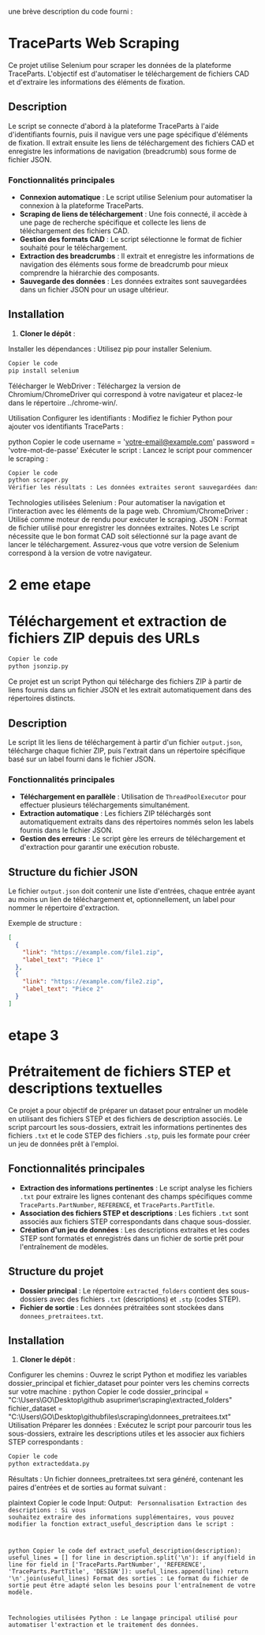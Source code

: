 une brève description du code fourni :


# TraceParts Web Scraping

Ce projet utilise Selenium pour scraper les données de la plateforme TraceParts. L'objectif est d'automatiser le téléchargement de fichiers CAD et d'extraire les informations des éléments de fixation.

## Description

Le script se connecte d'abord à la plateforme TraceParts à l'aide d'identifiants fournis, puis il navigue vers une page spécifique d'éléments de fixation. Il extrait ensuite les liens de téléchargement des fichiers CAD et enregistre les informations de navigation (breadcrumb) sous forme de fichier JSON.

### Fonctionnalités principales

- **Connexion automatique** : Le script utilise Selenium pour automatiser la connexion à la plateforme TraceParts.
- **Scraping de liens de téléchargement** : Une fois connecté, il accède à une page de recherche spécifique et collecte les liens de téléchargement des fichiers CAD.
- **Gestion des formats CAD** : Le script sélectionne le format de fichier souhaité pour le téléchargement.
- **Extraction des breadcrumbs** : Il extrait et enregistre les informations de navigation des éléments sous forme de breadcrumb pour mieux comprendre la hiérarchie des composants.
- **Sauvegarde des données** : Les données extraites sont sauvegardées dans un fichier JSON pour un usage ultérieur.

## Installation

1. **Cloner le dépôt** :

   
Installer les dépendances : Utilisez pip pour installer Selenium.

   ```bash
Copier le code
pip install selenium
   ```
Télécharger le WebDriver : Téléchargez la version de Chromium/ChromeDriver qui correspond à votre navigateur et placez-le dans le répertoire ../chrome-win/.

Utilisation
Configurer les identifiants : Modifiez le fichier Python pour ajouter vos identifiants TraceParts :

python
Copier le code
username = 'votre-email@example.com'
password = 'votre-mot-de-passe'
Exécuter le script : Lancez le script pour commencer le scraping :

   ```bash
Copier le code
python scraper.py
Vérifier les résultats : Les données extraites seront sauvegardées dans un fichier JSON :
   
   ```
Technologies utilisées
Selenium : Pour automatiser la navigation et l'interaction avec les éléments de la page web.
Chromium/ChromeDriver : Utilisé comme moteur de rendu pour exécuter le scraping.
JSON : Format de fichier utilisé pour enregistrer les données extraites.
Notes
Le script nécessite que le bon format CAD soit sélectionné sur la page avant de lancer le téléchargement.
Assurez-vous que votre version de Selenium correspond à la version de votre navigateur.

#  2 eme etape 
# Téléchargement et extraction de fichiers ZIP depuis des URLs
   ```bash
Copier le code
python jsonzip.py
   ```
Ce projet est un script Python qui télécharge des fichiers ZIP à partir de liens fournis dans un fichier JSON et les extrait automatiquement dans des répertoires distincts. 

## Description

Le script lit les liens de téléchargement à partir d'un fichier `output.json`, télécharge chaque fichier ZIP, puis l'extrait dans un répertoire spécifique basé sur un label fourni dans le fichier JSON.

### Fonctionnalités principales

- **Téléchargement en parallèle** : Utilisation de `ThreadPoolExecutor` pour effectuer plusieurs téléchargements simultanément.
- **Extraction automatique** : Les fichiers ZIP téléchargés sont automatiquement extraits dans des répertoires nommés selon les labels fournis dans le fichier JSON.
- **Gestion des erreurs** : Le script gère les erreurs de téléchargement et d'extraction pour garantir une exécution robuste.

## Structure du fichier JSON

Le fichier `output.json` doit contenir une liste d'entrées, chaque entrée ayant au moins un lien de téléchargement et, optionnellement, un label pour nommer le répertoire d'extraction.

Exemple de structure :
```json
[
  {
    "link": "https://example.com/file1.zip",
    "label_text": "Pièce 1"
  },
  {
    "link": "https://example.com/file2.zip",
    "label_text": "Pièce 2"
  }
]

```
# etape 3 
# Prétraitement de fichiers STEP et descriptions textuelles

Ce projet a pour objectif de préparer un dataset pour entraîner un modèle en utilisant des fichiers STEP et des fichiers de description associés. Le script parcourt les sous-dossiers, extrait les informations pertinentes des fichiers `.txt` et le code STEP des fichiers `.stp`, puis les formate pour créer un jeu de données prêt à l'emploi.

## Fonctionnalités principales

- **Extraction des informations pertinentes** : Le script analyse les fichiers `.txt` pour extraire les lignes contenant des champs spécifiques comme `TraceParts.PartNumber`, `REFERENCE`, et `TraceParts.PartTitle`.
- **Association des fichiers STEP et descriptions** : Les fichiers `.txt` sont associés aux fichiers STEP correspondants dans chaque sous-dossier.
- **Création d'un jeu de données** : Les descriptions extraites et les codes STEP sont formatés et enregistrés dans un fichier de sortie prêt pour l'entraînement de modèles.

## Structure du projet

- **Dossier principal** : Le répertoire `extracted_folders` contient des sous-dossiers avec des fichiers `.txt` (descriptions) et `.stp` (codes STEP).
- **Fichier de sortie** : Les données prétraitées sont stockées dans `donnees_pretraitees.txt`.

## Installation

1. **Cloner le dépôt** :

Configurer les chemins : Ouvrez le script Python et modifiez les variables dossier_principal et fichier_dataset pour pointer vers les chemins corrects sur votre machine :
python
Copier le code
dossier_principal = "C:\\Users\\GO\\Desktop\\github asuprimer\\scraping\\extracted_folders"
fichier_dataset = "C:\\Users\\GO\\Desktop\\githubfiles\\scraping\\donnees_pretraitees.txt"
Utilisation
Préparer les données : Exécutez le script pour parcourir tous les sous-dossiers, extraire les descriptions utiles et les associer aux fichiers STEP correspondants :

   ```bash
   Copier le code
   python extracteddata.py
   ```
Résultats : Un fichier donnees_pretraitees.txt sera généré, contenant les paires d'entrées et de sorties au format suivant :

plaintext
Copier le code
Input: <Description extraite>
Output: <Code STEP>
Personnalisation
Extraction des descriptions : Si vous souhaitez extraire des informations supplémentaires, vous pouvez modifier la fonction extract_useful_description dans le script :

python
Copier le code
def extract_useful_description(description):
    useful_lines = []
    for line in description.split('\n'):
        if any(field in line for field in ['TraceParts.PartNumber', 'REFERENCE', 'TraceParts.PartTitle', 'DESIGN']):
            useful_lines.append(line)
    return '\n'.join(useful_lines)
Format des sorties : Le format du fichier de sortie peut être adapté selon les besoins pour l'entraînement de votre modèle.

Technologies utilisées
Python : Le langage principal utilisé pour automatiser l'extraction et le traitement des données.
